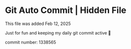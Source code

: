 # Git Auto Commit | Hidden File

This file was added Feb 12, 2025

Just for fun and keeping my daily git commit active 🤪

commit number: 1338565
